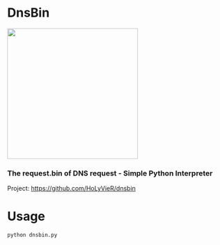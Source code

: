 

# DnsBin

<img align="center" src='https://github.com/KeyLo99/DnsBin/blob/master/icon.png' width='300' height='300'/>

### The request.bin of DNS request - Simple Python Interpreter

Project: https://github.com/HoLyVieR/dnsbin

# Usage

``` python dnsbin.py ```
